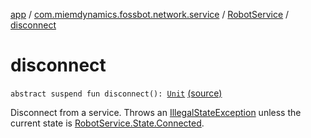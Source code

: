 [app](../../index.md) / [com.miemdynamics.fossbot.network.service](../index.md) / [RobotService](index.md) / [disconnect](./disconnect.md)

# disconnect

`abstract suspend fun disconnect(): `[`Unit`](https://kotlinlang.org/api/latest/jvm/stdlib/kotlin/-unit/index.html) [(source)](https://github.com/binyot/fossbot/tree/master/app/src/main/java/com/miemdynamics/fossbot/network/service/RobotService.kt#L26)

Disconnect from a service.
Throws an [IllegalStateException](https://kotlinlang.org/api/latest/jvm/stdlib/kotlin/-illegal-state-exception/index.html) unless the current state is [RobotService.State.Connected](-state/-connected/index.md).

